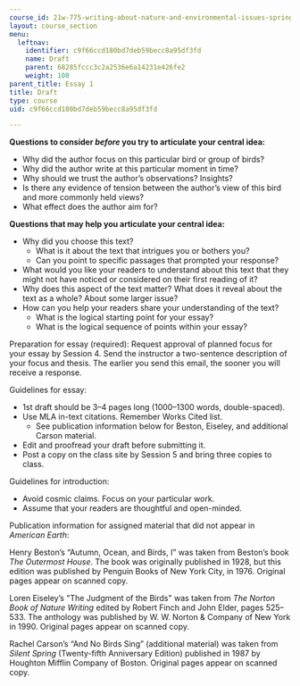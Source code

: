 ```yaml
---
course_id: 21w-775-writing-about-nature-and-environmental-issues-spring-2017
layout: course_section
menu:
  leftnav:
    identifier: c9f66ccd180bd7deb59becc8a95df3fd
    name: Draft
    parent: 68285fccc3c2a2536e6a14231e426fe2
    weight: 100
parent_title: Essay 1
title: Draft
type: course
uid: c9f66ccd180bd7deb59becc8a95df3fd

---
```


**Questions to consider _before_ you try to articulate your central idea:**

*   Why did the author focus on this particular bird or group of birds?
*   Why did the author write at this particular moment in time?
*   Why should we trust the author’s observations? Insights?
*   Is there any evidence of tension between the author’s view of this bird and more commonly held views?
*   What effect does the author aim for?

**Questions that may help you articulate your central idea:**

*   Why did you choose this text?
    *   What is it about the text that intrigues you or bothers you?
    *   Can you point to specific passages that prompted your response?
*   What would you like your readers to understand about this text that they might not have noticed or considered on their first reading of it?
*   Why does this aspect of the text matter? What does it reveal about the text as a whole? About some larger issue?
*   How can you help your readers share your understanding of the text?
    *   What is the logical starting point for your essay?
    *   What is the logical sequence of points within your essay?

Preparation for essay (required): Request approval of planned focus for your essay by Session 4. Send the instructor a two-sentence description of your focus and thesis. The earlier you send this email, the sooner you will receive a response.

Guidelines for essay:

*   1st draft should be 3–4 pages long (1000–1300 words, double-spaced).
*   Use MLA in-text citations. Remember Works Cited list.
    *   See publication information below for Beston, Eiseley, and additional Carson material.
*   Edit and proofread your draft before submitting it.
*   Post a copy on the class site by Session 5 and bring three copies to class.

Guidelines for introduction:

*   Avoid cosmic claims. Focus on your particular work.
*   Assume that your readers are thoughtful and open-minded.

Publication information for assigned material that did not appear in _American Earth_:

Henry Beston’s “Autumn, Ocean, and Birds, I” was taken from Beston’s book _The Outermost House_. The book was originally published in 1928, but this edition was published by Penguin Books of New York City, in 1976. Original pages appear on scanned copy.

Loren Eiseley’s "The Judgment of the Birds" was taken from _The Norton Book of Nature Writing_ edited by Robert Finch and John Elder, pages 525–533. The anthology was published by W. W. Norton & Company of New York in 1990. Original pages appear on scanned copy.

Rachel Carson’s “And No Birds Sing” (additional material) was taken from _Silent Spring_ (Twenty-fifth Anniversary Edition) published in 1987 by Houghton Mifflin Company of Boston. Original pages appear on scanned copy.